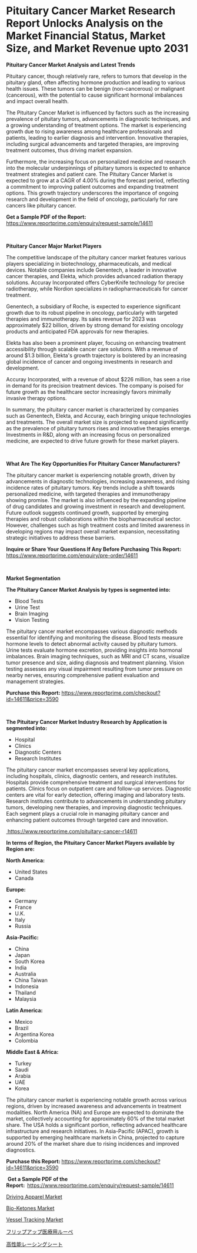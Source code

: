 <p><h1>Pituitary Cancer Market Research Report Unlocks Analysis on the Market Financial Status, Market Size, and Market Revenue upto 2031</h1></p><p><strong>Pituitary Cancer Market Analysis and Latest Trends</strong></p>
<p><p>Pituitary cancer, though relatively rare, refers to tumors that develop in the pituitary gland, often affecting hormone production and leading to various health issues. These tumors can be benign (non-cancerous) or malignant (cancerous), with the potential to cause significant hormonal imbalances and impact overall health.</p><p>The Pituitary Cancer Market is influenced by factors such as the increasing prevalence of pituitary tumors, advancements in diagnostic techniques, and a growing understanding of treatment options. The market is experiencing growth due to rising awareness among healthcare professionals and patients, leading to earlier diagnosis and intervention. Innovative therapies, including surgical advancements and targeted therapies, are improving treatment outcomes, thus driving market expansion.</p><p>Furthermore, the increasing focus on personalized medicine and research into the molecular underpinnings of pituitary tumors is expected to enhance treatment strategies and patient care. The Pituitary Cancer Market is expected to grow at a CAGR of 4.00% during the forecast period, reflecting a commitment to improving patient outcomes and expanding treatment options. This growth trajectory underscores the importance of ongoing research and development in the field of oncology, particularly for rare cancers like pituitary cancer.</p></p>
<p><strong>Get a Sample PDF of the Report:&nbsp;</strong> <a href="https://www.reportprime.com/enquiry/request-sample/14611">https://www.reportprime.com/enquiry/request-sample/14611</a></p>
<p>&nbsp;</p>
<p><strong>Pituitary Cancer Major Market Players</strong></p>
<p><p>The competitive landscape of the pituitary cancer market features various players specializing in biotechnology, pharmaceuticals, and medical devices. Notable companies include Genentech, a leader in innovative cancer therapies, and Elekta, which provides advanced radiation therapy solutions. Accuray Incorporated offers CyberKnife technology for precise radiotherapy, while Nordion specializes in radiopharmaceuticals for cancer treatment.</p><p>Genentech, a subsidiary of Roche, is expected to experience significant growth due to its robust pipeline in oncology, particularly with targeted therapies and immunotherapy. Its sales revenue for 2023 was approximately $22 billion, driven by strong demand for existing oncology products and anticipated FDA approvals for new therapies.</p><p>Elekta has also been a prominent player, focusing on enhancing treatment accessibility through scalable cancer care solutions. With a revenue of around $1.3 billion, Elekta's growth trajectory is bolstered by an increasing global incidence of cancer and ongoing investments in research and development.</p><p>Accuray Incorporated, with a revenue of about $226 million, has seen a rise in demand for its precision treatment devices. The company is poised for future growth as the healthcare sector increasingly favors minimally invasive therapy options.</p><p>In summary, the pituitary cancer market is characterized by companies such as Genentech, Elekta, and Accuray, each bringing unique technologies and treatments. The overall market size is projected to expand significantly as the prevalence of pituitary tumors rises and innovative therapies emerge. Investments in R&D, along with an increasing focus on personalized medicine, are expected to drive future growth for these market players.</p></p>
<p>&nbsp;</p>
<p><strong>What Are The Key Opportunities For Pituitary Cancer Manufacturers?</strong></p>
<p><p>The pituitary cancer market is experiencing notable growth, driven by advancements in diagnostic technologies, increasing awareness, and rising incidence rates of pituitary tumors. Key trends include a shift towards personalized medicine, with targeted therapies and immunotherapy showing promise. The market is also influenced by the expanding pipeline of drug candidates and growing investment in research and development. Future outlook suggests continued growth, supported by emerging therapies and robust collaborations within the biopharmaceutical sector. However, challenges such as high treatment costs and limited awareness in developing regions may impact overall market expansion, necessitating strategic initiatives to address these barriers.</p></p>
<p><strong>Inquire or Share Your Questions If Any Before Purchasing This Report:</strong> <a href="https://www.reportprime.com/enquiry/pre-order/14611">https://www.reportprime.com/enquiry/pre-order/14611</a></p>
<p>&nbsp;</p>
<p><strong>Market Segmentation</strong></p>
<p><strong>The Pituitary Cancer Market Analysis by types is segmented into:</strong></p>
<p><ul><li>Blood Tests</li><li>Urine Test</li><li>Brain Imaging</li><li>Vision Testing</li></ul></p>
<p><p>The pituitary cancer market encompasses various diagnostic methods essential for identifying and monitoring the disease. Blood tests measure hormone levels to detect abnormal activity caused by pituitary tumors. Urine tests evaluate hormone excretion, providing insights into hormonal imbalances. Brain imaging techniques, such as MRI and CT scans, visualize tumor presence and size, aiding diagnosis and treatment planning. Vision testing assesses any visual impairment resulting from tumor pressure on nearby nerves, ensuring comprehensive patient evaluation and management strategies.</p></p>
<p><strong>Purchase this Report:&nbsp;</strong><a href="https://www.reportprime.com/checkout?id=14611&price=3590">https://www.reportprime.com/checkout?id=14611&price=3590</a></p>
<p>&nbsp;</p>
<p><strong>The Pituitary Cancer Market Industry Research by Application is segmented into:</strong></p>
<p><ul><li>Hospital</li><li>Clinics</li><li>Diagnostic Centers</li><li>Research Institutes</li></ul></p>
<p><p>The pituitary cancer market encompasses several key applications, including hospitals, clinics, diagnostic centers, and research institutes. Hospitals provide comprehensive treatment and surgical interventions for patients. Clinics focus on outpatient care and follow-up services. Diagnostic centers are vital for early detection, offering imaging and laboratory tests. Research institutes contribute to advancements in understanding pituitary tumors, developing new therapies, and improving diagnostic techniques. Each segment plays a crucial role in managing pituitary cancer and enhancing patient outcomes through targeted care and innovation.</p></p>
<p><a href="https://www.reportprime.com/pituitary-cancer-r14611">&nbsp;https://www.reportprime.com/pituitary-cancer-r14611</a></p>
<p><strong>In terms of Region, the Pituitary Cancer Market Players available by Region are:</strong></p>
<p>
    <p> <strong> North America: </strong>
        <ul>
            <li>United States</li>
            <li>Canada</li>
        </ul>
        </p> 
    <p> <strong> Europe: </strong>
        <ul>
            <li>Germany</li>
            <li>France</li>
            <li>U.K.</li>
            <li>Italy</li>
            <li>Russia</li>
        </ul>
        </p> 
    <p> <strong> Asia-Pacific: </strong>
        <ul>
            <li>China</li>
            <li>Japan</li>
            <li>South Korea</li>
            <li>India</li>
            <li>Australia</li>
            <li>China Taiwan</li>
            <li>Indonesia</li>
            <li>Thailand</li>
            <li>Malaysia</li>
        </ul>
        </p> 
    <p> <strong> Latin America: </strong>
        <ul>
            <li>Mexico</li>
            <li>Brazil</li>
            <li>Argentina Korea</li>
            <li>Colombia</li>
        </ul>
        </p> 
    <p> <strong> Middle East & Africa: </strong>
        <ul>
            <li>Turkey</li>
            <li>Saudi</li>
            <li>Arabia</li>
            <li>UAE</li>
            <li>Korea</li>
        </ul>
    </p>
    </p>
<p><p>The pituitary cancer market is experiencing notable growth across various regions, driven by increased awareness and advancements in treatment modalities. North America (NA) and Europe are expected to dominate the market, collectively accounting for approximately 60% of the total market share. The USA holds a significant portion, reflecting advanced healthcare infrastructure and research initiatives. In Asia-Pacific (APAC), growth is supported by emerging healthcare markets in China, projected to capture around 20% of the market share due to rising incidences and improved diagnostics.</p></p>
<p><strong>Purchase this Report: </strong><a href="https://www.reportprime.com/checkout?id=14611&price=3590">https://www.reportprime.com/checkout?id=14611&price=3590</a></p>
<p>&nbsp;<strong>Get a Sample PDF of the Report:&nbsp;&nbsp;</strong><a href="https://www.reportprime.com/enquiry/request-sample/14611">https://www.reportprime.com/enquiry/request-sample/14611</a></p>
<p><strong></strong></p>
<p><p><a href="https://medium.com/@doristurner71/the-global-market-overview-of-the-driving-apparel-market-provides-a-unique-perspective-on-the-key-63ab3743d4fb">Driving Apparel Market</a></p><p><a href="https://issuu.com/reportprime-2/docs/bio-ketones-market-size-2030.pptx_e49a78e889854e">Bio-Ketones Market</a></p><p><a href="https://www.linkedin.com/pulse/navigating-vessel-tracking-market-expert-analysis-forecast-fxejc?trackingId=%2F8VO44VjQLWib6nZj5hIFw%3D%3D">Vessel Tracking Market</a></p><p><a href="https://medium.com/@tubbs463/flip-up-medical-loupes-market-%E3%81%AE%E3%82%B0%E3%83%AD%E3%83%BC%E3%83%90%E3%83%AB%E5%B8%82%E5%A0%B4%E6%A6%82%E8%A6%81%E3%81%AF-%E4%B8%96%E7%95%8C%E3%81%8A%E3%82%88%E3%81%B3%E4%B8%BB%E8%A6%81%E5%B8%82%E5%A0%B4%E3%81%AB%E3%81%8A%E3%81%91%E3%82%8B%E6%A5%AD%E7%95%8C%E3%81%AB%E5%BD%B1%E9%9F%BF%E3%82%92%E4%B8%8E%E3%81%88%E3%82%8B%E4%B8%BB%E8%A6%81%E3%81%AA%E3%83%88%E3%83%AC%E3%83%B3%E3%83%89%E3%81%AB%E3%81%A4%E3%81%84%E3%81%A6-%E7%8B%AC%E8%87%AA%E3%81%AE%E8%A6%96%E7%82%B9%E3%82%92%E6%8F%90%E4%BE%9B%E3%81%97%E3%81%BE%E3%81%99-e28b33e92101">フリップアップ医療用ルーペ</a></p><p><a href="https://medium.com/@tubbs463/high-performance-racing-seat-market-%E3%81%AF-%E3%82%B3%E3%82%B9%E3%83%88%E7%AE%A1%E7%90%86%E3%81%A8%E5%8A%B9%E7%8E%87%E5%90%91%E4%B8%8A%E3%82%92%E5%84%AA%E5%85%88%E3%81%97%E3%81%BE%E3%81%99-%E3%81%95%E3%82%89%E3%81%AB-%E5%A0%B1%E5%91%8A%E6%9B%B8%E3%81%AF%E5%B8%82%E5%A0%B4%E3%81%AE%E9%9C%80%E8%A6%81%E9%9D%A2%E3%81%A8%E4%BE%9B%E7%B5%A6%E9%9D%A2%E3%81%AE%E4%B8%A1%E6%96%B9%E3%82%92%E3%82%AB%E3%83%90%E3%83%BC%E3%81%97%E3%81%A6%E3%81%84%E3%81%BE%E3%81%99-high-6b39c09b96bf">高性能レーシングシート</a></p></p>